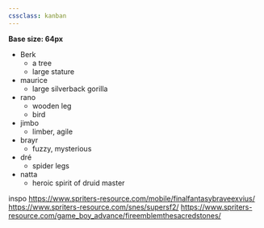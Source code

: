 ```yaml
---
cssclass: kanban
---
```

**Base size: 64px**

- Berk
	- a tree
	- large stature
- maurice
	- large silverback gorilla
- rano 
	- wooden leg
	- bird
- jimbo
	- limber, agile
- brayr
	- fuzzy, mysterious
- dré
	- spider legs
- natta
	- heroic spirit of druid master 

inspo
https://www.spriters-resource.com/mobile/finalfantasybraveexvius/
https://www.spriters-resource.com/snes/supersf2/
https://www.spriters-resource.com/game_boy_advance/fireemblemthesacredstones/